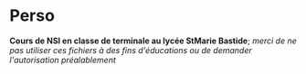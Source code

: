 # Perso

**Cours de NSI en classe de terminale au lycée StMarie Bastide**;
*merci de ne pas utiliser ces fichiers à des fins d'éducations ou de demander l'autorisation préalablement*

